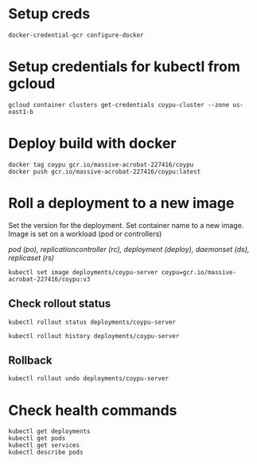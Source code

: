 
# Setup creds

```
docker-credential-gcr configure-docker
```

# Setup credentials for kubectl from gcloud
```
gcloud container clusters get-credentials coypu-cluster --zone us-east1-b
```

# Deploy build with docker
```
docker tag coypu gcr.io/massive-acrobat-227416/coypu
docker push gcr.io/massive-acrobat-227416/coypu:latest
```

# Roll a deployment to a new image

Set the version for the deployment. Set container name to a new image. Image is set on a workload (pod or controllers)

_pod (po), replicationcontroller (rc), deployment (deploy), daemonset (ds), replicaset (rs)_


```
kubectl set image deployments/coypu-server coypu=gcr.io/massive-acrobat-227416/coypu:v3
```

## Check rollout status

```
kubectl rollout status deployments/coypu-server
```

```
kubectl rollout history deployments/coypu-server
```

## Rollback

```
kubectl rollout undo deployments/coypu-server
```

# Check health commands
```
kubectl get deployments
kubectl get pods
kubectl get services
kubectl describe pods
```
